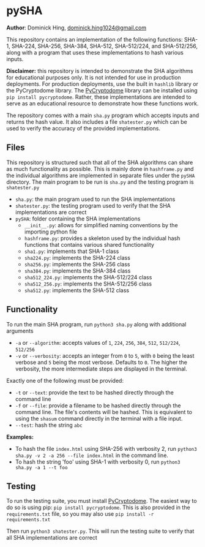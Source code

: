 # pySHA

**Author**: Dominick Hing, dominick.hing1024@gmail.com


This repository contains an implementation of the following functions: SHA-1, SHA-224, SHA-256, SHA-384, SHA-512, SHA-512/224, and SHA-512/256,
along with a program that uses these implementations to hash various inputs.

**Disclaimer:** this repository is intended to demonstrate the SHA algorithms for educational purposes only. It is not intended for use in production deployments.
For production deployments, use the built in `hashlib` library or the PyCryptodome library. The [PyCryptodome](https://pycryptodome.readthedocs.io/en/latest/src/introduction.html)
library can be installed using `pip install pycryptodome`. Rather, these implementations are intended to serve as an educational resource to demonstrate how these
functions work.

The repository comes with a main `sha.py` program which accepts inputs and returns the hash value. It also includes a file `shatester.py` which can be used to
verify the accuracy of the provided implementations.


## Files ##

This repository is structured such that all of the SHA algorithms can share as much functionality as possible. This is mainly done in `hashframe.py` and
the individual algorithms are implemented in separate files under the `pySHA` directory. The main program to be run is `sha.py` and the testing program is
`shatester.py`

- `sha.py`: the main program used to run the SHA implementations
- `shatester.py`: the testing program used to verify that the SHA implementations are correct
- `pySHA`: folder containing the SHA implementations
  - `__init__.py`: allows for simplified naming conventions by the importing python file
  - `hashframe.py`: provides a skeleton used by the individual hash functions that contains various shared functionality
  - `sha1.py`: implements that SHA-1 class
  - `sha224.py`: implements the SHA-224 class
  - `sha256.py`: implements the SHA-256 class
  - `sha384.py`: implements the SHA-384 class
  - `sha512_224.py`: implements the SHA-512/224 class
  - `sha512_256.py`: implements the SHA-512/256 class
  - `sha512.py`: implements the SHA-512 class
  
  
## Functionality ##

To run the main SHA program, run `python3 sha.py` along with additional arguments

- `-a` or `--algorithm`: accepts values of `1`, `224`, `256`, `384`, `512`, `512/224`, `512/256`
- `-v` or `--verbosity`: accepts an integer from `0` to `5`, with `0` being the least verbose and `5` being the most verbose. Defaults to `0`. The higher
the verbosity, the more intermediate steps are displayed in the terminal.

Exactly one of the following must be provided:

- `-t` or `--text`: provide the text to be hashed directly through the command line
- `-f` or `--file`: provide a filename to be hashed directly through the command line. The file's contents will be hashed. This
is equivalent to using the `shasum` command directly in the terminal with a file input.
- `--test`: hash the string `abc`

**Examples:**

- To hash the file `index.html` using SHA-256 with verbosity 2, run `python3 sha.py -v 2 -a 256 --file index.html` in the command line.
- To hash the string 'foo' using SHA-1 with verbosity 0, run `python3 sha.py -a 1 --t foo`


## Testing ##

To run the testing suite, you must install [PyCryptodome](https://pycryptodome.readthedocs.io/en/latest/src/introduction.html). The
easiest way to do so is using pip: `pip install pycryptodome`. This is also provided in the `requirements.txt` file, so 
you may also use `pip install -r requirements.txt`

Then run `python3 shatester.py`. This will run the testing suite to verify that all SHA implementations are correct
